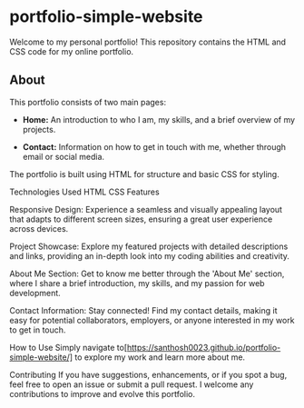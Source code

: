 # portfolio-simple-website



Welcome to my personal portfolio! This repository contains the HTML and CSS code for my online portfolio.

## About

This portfolio consists of two main pages:

- **Home:** An introduction to who I am, my skills, and a brief overview of my projects.

- **Contact:** Information on how to get in touch with me, whether through email or social media.

The portfolio is built using HTML for structure and basic CSS for styling.

Technologies Used
HTML
CSS
Features

Responsive Design: Experience a seamless and visually appealing layout that adapts to different screen sizes, ensuring a great user experience across devices.

Project Showcase: Explore my featured projects with detailed descriptions and links, providing an in-depth look into my coding abilities and creativity.

About Me Section: Get to know me better through the 'About Me' section, where I share a brief introduction, my skills, and my passion for web development.

Contact Information: Stay connected! Find my contact details, making it easy for potential collaborators, employers, or anyone interested in my work to get in touch.

How to Use
Simply navigate to[https://santhosh0023.github.io/portfolio-simple-website/] to explore my work and learn more about me.

Contributing
If you have suggestions, enhancements, or if you spot a bug, feel free to open an issue or submit a pull request. I welcome any contributions to improve and evolve this portfolio.


